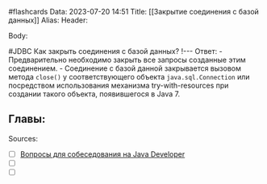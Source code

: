 #flashcards
Data: 2023-07-20 14:51
Title: [[Закрытие соединения с базой данных]]
Alias:
Header:




Body:



#JDBC 
Как закрыть соединения с базой данных?
!---
Ответ:
	- Предварительно необходимо закрыть все запросы созданные этим соединением.
	- Соединение с базой данной закрывается вызовом метода `close()` у соответствующего объекта `java.sql.Connection` или посредством использования механизма try-with-resources при создании такого объекта, появившегося в Java 7.
	
<!--SR:!2023-11-04,10,430-->




Главы:
-


Sources:
- [ ] [Вопросы для собеседования на Java Developer](https://github.com/enhorse/java-interview/blob/master/README.md#%D0%9E%D0%9E%D0%9F)
- [ ] []()
- [ ] []()
